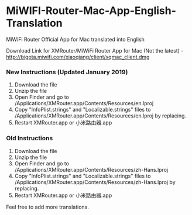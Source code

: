 # MiWIFI-Router-Mac-App-English-Translation
MiWiFi Router Official App for Mac translated into English

Download Link for XMRouter/MiWiFi Router App for Mac (Not the latest) - http://bigota.miwifi.com/xiaoqiang/client/xqmac_client.dmg


### New Instructions (Updated January 2019)
1. Download the file
2. Unzip the file
3. Open Finder and go to /Applications/XMRouter.app/Contents/Resources/en.lproj
4. Copy "InfoPlist.strings" and "Localizable.strings" files to /Applications/XMRouter.app/Contents/Resources/en.lproj by replacing.
5. Restart XMRouter.app or 小米路由器.app


### Old Instructions
1. Download the file
2. Unzip the file
3. Open Finder and go to /Applications/XMRouter.app/Contents/Resources/zh-Hans.lproj
4. Copy "InfoPlist.strings" and "Localizable.strings" files to /Applications/XMRouter.app/Contents/Resources/zh-Hans.lproj by replacing.
5. Restart XMRouter.app or 小米路由器.app


Feel free to add more translations.
